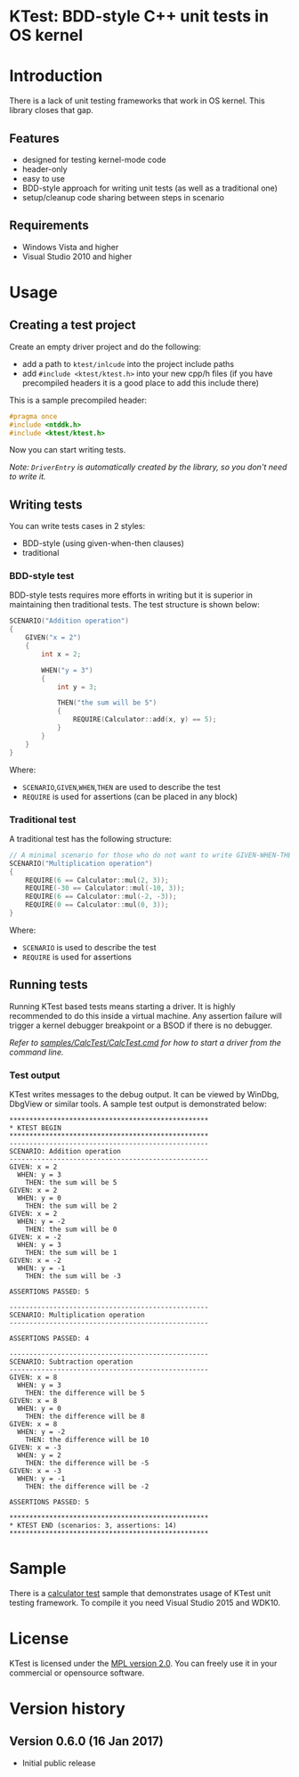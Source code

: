 # KTest: BDD-style C++ unit tests in OS kernel
# Introduction
There is a lack of unit testing frameworks that work in OS kernel. This library closes that gap.
## Features
- designed for testing kernel-mode code
- header-only
- easy to use
- BDD-style approach for writing unit tests (as well as a traditional one)
- setup/cleanup code sharing between steps in scenario

## Requirements
- Windows Vista and higher
- Visual Studio 2010 and higher

# Usage
## Creating a test project
Create an empty driver project and do the following:
- add a path to `ktest/inlcude` into the project include paths
- add `#include <ktest/ktest.h>` into your new cpp/h files (if you have precompiled headers it is a good place to add this include there)

This is a sample precompiled header:
```cpp
#pragma once
#include <ntddk.h>
#include <ktest/ktest.h>
```

Now you can start writing tests.

*Note: `DriverEntry` is automatically created by the library, so you don't need to write it.*
## Writing tests
You can write tests cases in 2 styles:
- BDD-style (using given-when-then clauses)
- traditional

### BDD-style test
BDD-style tests requires more efforts in writing but it is superior in maintaining then traditional tests. The test structure is shown below:
```cpp
SCENARIO("Addition operation")
{
    GIVEN("x = 2")
    {
        int x = 2;

        WHEN("y = 3")
        {
            int y = 3;

            THEN("the sum will be 5")
            {
                REQUIRE(Calculator::add(x, y) == 5);
            }
        }
    }
}
```
Where:
- `SCENARIO`,`GIVEN`,`WHEN`,`THEN` are used to describe the test
- `REQUIRE` is used for assertions (can be placed in any block)

### Traditional test
A traditional test has the following structure:
```cpp
// A minimal scenario for those who do not want to write GIVEN-WHEN-THEN clauses.
SCENARIO("Multiplication operation")
{
    REQUIRE(6 == Calculator::mul(2, 3));
    REQUIRE(-30 == Calculator::mul(-10, 3));
    REQUIRE(6 == Calculator::mul(-2, -3));
    REQUIRE(0 == Calculator::mul(0, 3));
}
```
Where:
- `SCENARIO` is used to describe the test
- `REQUIRE` is used for assertions

## Running tests

Running KTest based tests means starting a driver. It is highly recommended to do this inside a virtual machine. Any assertion failure will trigger a kernel debugger breakpoint or a BSOD if there is no debugger.

*Refer to [samples/CalcTest/CalcTest.cmd](samples/CalcTest/CalcTest.cmd) for how to start a driver from the command line.*

### Test output
KTest writes messages to the debug output. It can be viewed by WinDbg, DbgView or similar tools. A sample test output is demonstrated below:

```
**************************************************
* KTEST BEGIN
**************************************************
--------------------------------------------------
SCENARIO: Addition operation
--------------------------------------------------
GIVEN: x = 2
  WHEN: y = 3
    THEN: the sum will be 5
GIVEN: x = 2
  WHEN: y = 0
    THEN: the sum will be 2
GIVEN: x = 2
  WHEN: y = -2
    THEN: the sum will be 0
GIVEN: x = -2
  WHEN: y = 3
    THEN: the sum will be 1
GIVEN: x = -2
  WHEN: y = -1
    THEN: the sum will be -3
 
ASSERTIONS PASSED: 5
 
--------------------------------------------------
SCENARIO: Multiplication operation
--------------------------------------------------
 
ASSERTIONS PASSED: 4
 
--------------------------------------------------
SCENARIO: Subtraction operation
--------------------------------------------------
GIVEN: x = 8
  WHEN: y = 3
    THEN: the difference will be 5
GIVEN: x = 8
  WHEN: y = 0
    THEN: the difference will be 8
GIVEN: x = 8
  WHEN: y = -2
    THEN: the difference will be 10
GIVEN: x = -3
  WHEN: y = 2
    THEN: the difference will be -5
GIVEN: x = -3
  WHEN: y = -1
    THEN: the difference will be -2
 
ASSERTIONS PASSED: 5
 
**************************************************
* KTEST END (scenarios: 3, assertions: 14)
**************************************************
```
# Sample
There is a [calculator test](samples/CalcTest) sample that demonstrates usage of KTest unit testing framework. To compile it you need Visual Studio 2015 and WDK10.

# License
KTest is licensed under the [MPL version 2.0](http://mozilla.org/MPL/2.0/). You can freely use it in your commercial or opensource software.

# Version history

## Version 0.6.0 (16 Jan 2017)
- Initial public release